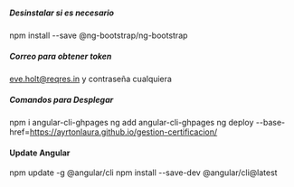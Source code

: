 
##### Desinstalar si es necesario
npm install --save @ng-bootstrap/ng-bootstrap


##### Correo para obtener token
eve.holt@reqres.in
y contraseña cualquiera

##### Comandos para Desplegar
npm i angular-cli-ghpages
ng add angular-cli-ghpages
ng deploy --base-href=https://ayrtonlaura.github.io/gestion-certificacion/


#### Update Angular
npm update -g @angular/cli 
npm install --save-dev @angular/cli@latest